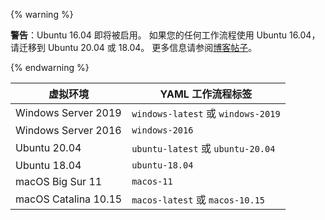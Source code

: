 {% warning %}

**警告**：Ubuntu 16.04 即将被启用。 如果您的任何工作流程使用 Ubuntu 16.04，请迁移到 Ubuntu 20.04 或 18.04。 更多信息请参阅[博客帖子](https://github.blog/changelog/2021-04-29-github-actions-ubuntu-16-04-lts-virtual-environment-will-be-removed-on-september-20-2021)。

{% endwarning %}

| 虚拟环境                 | YAML 工作流程标签                       |
| -------------------- | --------------------------------- |
| Windows Server 2019  | `windows-latest` 或 `windows-2019` |
| Windows Server 2016  | `windows-2016`                    |
| Ubuntu 20.04         | `ubuntu-latest` 或 `ubuntu-20.04`  |
| Ubuntu 18.04         | `ubuntu-18.04`                    |
| macOS Big Sur 11     | `macos-11`                        |
| macOS Catalina 10.15 | `macos-latest` 或 `macos-10.15`    |
